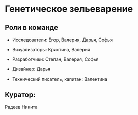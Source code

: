 # Генетическое зельеварение

## Роли в команде

- Исследователи: Егор, Валерия, Дарья, Софья

- Визуализаторы: Кристина, Валерия

- Разработчики: Степан, Валерия, Софья

- Дизайнер: Дарья

- Технический писатель, капитан: Валентина


## Куратор: 

Радеев Никита 

